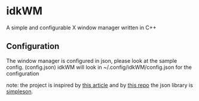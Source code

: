 # idkWM
A simple and configurable X window manager written in C++

## Configuration

The window manager is configured in json, please look at the sample config. (config.json)
idkWM will look in ~/.config/idkWM/config.json for the configuration 

note: the project is inspired by [this article](https://jichu4n.com/posts/how-x-window-managers-work-and-how-to-write-one-part-i/) and by [this repo](https://github.com/Supercip971/fwm)
the json library is [simpleson](https://github.com/gregjesl/simpleson).
